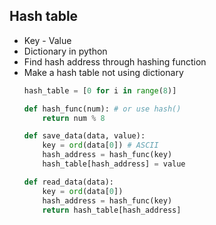 ## Hash table

- Key - Value
- Dictionary in python
- Find hash address through hashing function
- Make a hash table not using dictionary
  ```python
  hash_table = [0 for i in range(8)]
  
  def hash_func(num): # or use hash()
      return num % 8

  def save_data(data, value):
      key = ord(data[0]) # ASCII
      hash_address = hash_func(key)
      hash_table[hash_address] = value
  
  def read_data(data):
      key = ord(data[0])
      hash_address = hash_func(key)
      return hash_table[hash_address]
  ```

